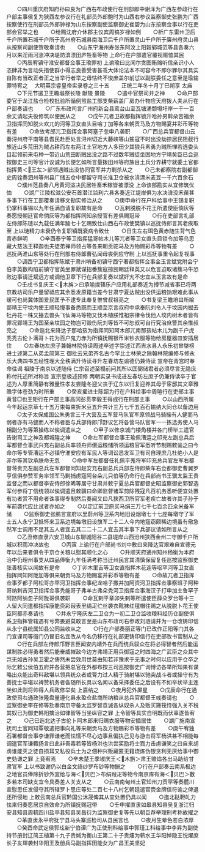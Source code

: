 <!-- { "loadSidebar": true } -->
　　○四川重庆府知府孙曰良为广西右布政使行在刑部郎中谢泽为广西左参政行在户部主事侯复为狭西左参议行在礼部员外郎鲍时为山西右参议监察御史张鹏为广西按察使行在刑部员外郎钟禄为山东按察副使监察御史崔碧为山东按察佥事以行在吏部会官举之也
　　○给赐沈府介休郡主仪宾周镐岁禄如例
　　○析广东雷州卫后千户所置石城千户所于高州府石城县南海卫后千户所置灵山千户所于廉州府灵山县从按察司副使贺敬奏请也
　　○山东宁海州寿张东阿汶上阳榖郓城范等县各奏六月以来淫雨河涨冲决堤防渰漂田庐牲畜等物  上命行在户部遣官覆视赈恤其民
　　○丙辰宥镇守淮安都督佥事王瑜罪初  上谕瑜曰比闻尔贪图贿赂听信亲识小人恣肆非为言动失措使群小得志良善受害甚乖大体论法本不可容今不即尔罪尔其具实自陈有当改正者正之当举行者举之毋怙终不悛庶盖尔前愆以副朕委任之意至是瑜输罪特宥之
　大明英宗睿皇帝实录卷之三十五
　　正统二年冬十月丁巳朔享  太庙
　　○下元节遣卫王瞻埏祭长陵  献陵  景陵
　　○遣中官祭司井之神
　　○命户部委官于龙江盐仓检校批验所循例煎盐工部支柴薪盖厂房办什物应天府拨人夫从行在户部奏请也
　　○广东布政司言广州府新会县鸾台山至瓦塘涌颓塌圩岸一千一百余丈请起夫役修筑以便民从之
　　○戊午兀者卫故都指挥锁升哈孙男斡朵苦福余卫指挥同知脱火欢兀的河等卫女直头目哈丁加等各来朝贡马及方物赐宴并彩币等物有差
　　○命故考郎兀卫指挥佥事阿塞子忽申八袭职
　　○广西总兵官都督山云奏浔州府平南等县耆民赴臣处言浔州切近大藤峡等山猺寇不时出没劫掠居民阻截行旅近山多荒田为贼占耕而左右两江土官地方人多田少其狼兵素勇为贼所惮若选委头目起领前来屯种一带近山荒田断贼出没之路不过数年贼徒坐困地方宁靖矣臣已会巡按御史三司等官计议诚为长便乞如所言量拨田州等府族目土兵分界耕守就委土官都指挥黄＜王厷＞部领遇贼出没协同官军并力剿杀从之
　　○己未都察院右副都御史周铨奏泗州等州县广储五仓中都留守司长淮卫仓被水渰漂米麦豆一千六百余石
　　○濮州范县奏八月黄河溢决民居牲畜禾稼皆被漂没  上命该部勘实从宜修筑优恤
　　○湖广江陵松滋公安石首潜江监利六县各奏近江堤岸俱为水决渰没禾苗甚多事下行在工部覆奏请移文勘实修治从之
　　○庚申命行在户科给事中王锡复职仍掌科事锡以九年任满自请复职故有是命
　　○瓦剌脱脱不花王所遣使臣倘灰等奏愿授朝廷官命倘灰等为都指挥同知余授官有差俱赐冠带
　　○行在吏部言礼部左侍郎陈琏以九载任满年踰七十乞赐致仕山西右布政使樊镇以巡抚侍郎言其老疾取至  上以琏精力未衰仍令复职镇既衰病令致仕
　　○日生左右珥色黄赤随生背气色青赤鲜明
　　○辛酉泰宁等卫指挥猛哥帖木儿等兀者等卫女直头目锁令加等乌思藏大慈法王释迦也夫徒弟禅师领占等各来朝贡驼马及方物赐彩币等物有差
　　○巡抚两淮山东等处行在刑部右侍郎曹弘闻母丧例应守制  上以巡抚事重令起复视事
　　○调西宁卫都指挥陈斌于肃州哨备初镇守西宁著都指挥佥事金玉言斌党附会宁伯李英数构陷前镇守官英坐罪斌谋招番簇寇掠觊朝廷释英又以危言迫取诸簇马牛恐败边事请迁斌远方或调他卫章下行在兵部复奏以斌奸宄不忠宜从玉言故有是命
　　○壬戌书复庆王＜木旃＞曰承喻拨辏乐户应用礼部奏近为撙节减省事已将两京教坊司乐户量留祗应其余悉发原籍当差今甘肃宁夏达贼出没供运粮饷艰难此事从缓可也尚冀体国爱民匡予不逮专此奉复惟曾叔祖亮之
　　○书复梁王瞻垍曰所喻郢靖王守坟内使王顺轻慢事备悉既而王顺至京言叔府中承奉阮刘令人于坟园内掘去牡丹花一株又擡去兽头飞仙海马等物又伐木植朕惟祖宗律令伐他人坟内树木者皆有罪况郢靖王为国至亲坟园之物岂可毁伤阮刘等皆不可恕叔可自行究治庶警其余惟叔亮之
　　○命迤北来降达子那哈孩为指挥同知阿木郎兀南那孩帖木儿为副千户虎秃秃古伦卜满哥卜花为百户鬼力赤为所镇抚赐银币米钞衣服等物给房屋器皿安插居住
　　○左春坊左庶子兼翰林院侍读周述卒述字崇述江西吉水县人永乐初曾棨榜进士述第二从弟孟简第三  御批云兄弟齐名古今罕比士林荣之除翰林院编修与修永乐大典四书五经性理大全秩满升侍读寻升左春坊左谕德仍兼侍读  宣帝在青宫时奉命往谒  祖陵于南京以述随侍  仁宗召述至榻前问其所以匡弼储君者必须尽言无隐庶称付托述所对称旨  宣宗登极述预修  两朝实录书成进左春坊左庶子仍兼侍读卒于官述为人厚重简静有雅量性孝友尝隆冬迎父丧于辽东以归复迎养其母于宦邸其文章雅赡字体苍劲为时所重
　　○癸亥擢进士陈韶为行在户科给事中周瑄行在吏部主事黄音□也王矩行在户部主事高冈彭贯李毅王得成行在刑部主事
　　○以山西所属今年起运京草七十五万束每束折米豆五升共计三万七千五百石输纳大同仓以备边用
　　○太子太保成国公朱勇言三千大营及五军营马队官军原领战马骑操有人健而马弱者亦有马健而人不称者臣与兵部侍郎邝野议乞将各营马队官军一一拣选务使人马相副分为等第操练以俟调遣从之
　　○甲子以修京城门楼角楼并各门桥毕工遣官告谢司工之神及都城隍之神
　　○命左军都督佥事王瑜佩漕运之印充左副总兵后军都督佥事武兴充右副总兵率领舟师儧运粮储所领运粮官军悉听节制赐敕谕之曰今命尔等专管漕运不必镇守淮安应有军民人等词讼悉发军卫有司自理庶几杜绝小人是非尔等其钦承朕命无忽
　　○命中军左都督任礼佩平羗将军印充总兵官左军右都督蒋贵充左副总兵左军都督同知赵安充右副总兵兵部左侍郎柴车右佥都御史曹翼罗亨信俱参赞军务率领军马剿捕虏寇阿台朵儿只伯等仍命行在兵部尚书王骥太监王贵监督之而以都督李安侍郎徐晞等居守甘肃并敕宁夏总兵官都督史昭监察御史郭智选军付参将丁信统领以俟调遣且敕骥曰命卿监督诸军剪除残寇凡百机务悉听便宜处置有功者赏不用命者诛事得专制然后奏闻又曰凡狭西卫所官军老疾亡故者许其子孙于军前袭代应比试者亦如之
　　○以定辽前卫原买马绢三万七千七百余匹籴米备军储
　　○监察御史张鹏言宣府以里蔚州等卫系内地旧设烟墩七十七座每墩守了军士五人永宁卫抵怀来卫系边境每墩旧设旗军二十二人今内地寇窃颇稀边境虽有儆急然军士调用不足其五人者宜去其二二十二人宜去其半事下兵部议请如所言从之
　　○乙丑修直隶六安卫城山东聊城阳谷二县堤岸山西汾州狭西金州二守御千户所城以积雨冲决故也
　　○丙寅  上谕行在户部尚书刘中敷曰来降达官艰难自宣德元年以后来者俱令于京仓关粮以慰其顺化之心
　　○升顺天府通州知州杨衡为本府治中仍理州事支从四品俸衡九年任满考称当迁州民言其清慎保留复任巡按监察御史张善核实以闻故有是命
　　○丁卯木里吉等卫女直指挥木花连等呕罕河等卫女直指挥同知阿陇加等俱来朝贡马及方物赐宴并彩币等物有差
　　○命故兀者卫指挥佥事歹都子阿松哥亦罕河卫指挥佥事纪龙哈子撒并加阿资河卫指挥佥事察班子阿种哥纳剌吉河卫指挥佥事秃能哥子弗羊古弗朵秃河卫指挥佥事海汉子打申加土鲁罕子阿路阿纳忽子阿陇哥俱袭职
　　○命瓦剌平章卯失剌等所遣使臣薛朵罗台等十三人留大同遣都指挥康能赍彩叚表里绢疋纻丝袭衣靴袜红氊帽往赐之从脱脱卜花王使臣阿都赤奏请也
　　○并永宁隆庆左二卫仓为一初二卫仓监收粮料经历仓副使俱系卫指挥管辖遇有亏弊畏避莫敢言至是山东布政司右参政刘琏请并为一仓改铸印信从永宁县统属知县公同监收从之
　　○行在户部奏丽正等门已改作正阳等门其各门宣课司等衙门仍冒旧名宜改从今名仍移行在礼部更铸印信行在吏部改书官制从之
　　○行在兵部左侍郎邝野言臣闻安内靖外在兵而统兵驭众在将必得智者然后能运谋制胜必得勇者然后能奋威摧敌今边方弗靖正用兵御寇之时四海之广武臣之众其中岂无如古孙吴卫霍之俦然未尝效用世莫由知若非豫求于无事之时何以应用于仓卒之际乞敕公侯伯五府并各营把总官在外都布按三司巡按御史广询博访各举所知果有谋略出众能出奇料敌堪以领兵统众者或膂力过人精于骑射堪以驰突战斗者或操守有为善抚士卒堪以裨赞机务者各随所长具以名闻以备采择委任之后设有不如举状举主连坐如此则将帅得人兵政修举矣  上嘉纳之
　　○夜月犯外屏星
　　○戊辰命行在通政使司右通政张隆盘量遵化县永盈仓盐商所纳粮从总兵官都督王彧奏请也
　　○监察御史李在修等劾奏南京守备太监罗智袁诚各纵奴杀人及贩买簰筏恃强入关不税其奴已为御史韩阳擒治如律智等当坐纵容之罪  上令智等具实自明既而伏辜遂皆宥之
　　○己巳迤北达子古伦卜阿木郎来归赐衣服等物安插居住
　　○湖广施南宣抚司土官同知覃敬遣把事向礼等来朝贡马及方物赐彩币等物有差
　　○庚午宥独石署都督佥事李谦罪谦老而怯懦不尽心边事且偏执己见与游击将军杨洪甚不相能每调遣官军谦輙扬言曰此非吾毒若等皆杨洪也洪尝奖励将士戮力击虏谦笑之曰自来胡虏谁能灭之徒自损耳又私役兵士为之佃种兴贩藏匿无籍烧炼伪银贪利无厌给事中御史劾谦之罪  上竟宥焉
　　○辛未楚王季埱庆王＜木旃＞肃王赡焰各出马助给甘肃官军  上以书致谢仍以白金文绮纱罗布钞等物酬之
　　○行在户部奏云南系极边之地官员俸除折钞外宜给与海＜贝巴＞布绢叚疋等物今南京库有海＜贝巴＞数多若本司缺支宜令具奏差人关支从之
　　○云南南甸州土官知州刀贡罕等奏麓川宣慰思任发侵夺其所辖罗卜思庄等处二百七十八村乞朝廷遣官赍金牌信符谕之俾退还所侵地  上敕云南总兵官黔国公沐晟俾其从宜处置仍具以闻
　　○迤北鞑靼癿力怯来归奏愿居京自效命为所镇抚赐冠带
　　○壬申擢直隶如皋县知县吴复浙江归安县知县周軏四川盐亭县知县吴昌衍为监察御史复等先以朝臣荐举理刑考称故擢之
　　○革直隶永平府抚宁县马头寨巡检司从县民言也
　　○夜月生晕色苍白浓厚
　　○癸酉命武定侯郭玹新宁伯谭广为正使刑科给事中郭瑾工科给事中李昇为副使持节册封辽简王植第十九子贵煘为衡山王第二十子贵熡为蕲水王华阳悼隐王悦燿庶长子友堚袭封华阳王及册兵马副指挥田能女为广昌王美坚妃
